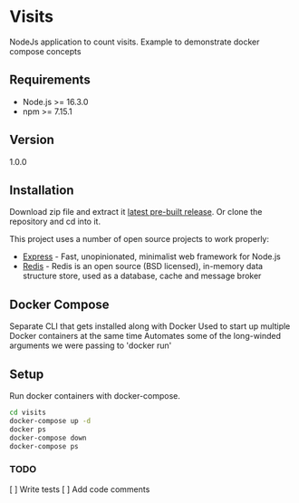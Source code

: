 # Visits

NodeJs application to count visits. Example to demonstrate docker compose concepts

## Requirements

  - Node.js >= 16.3.0
  - npm >= 7.15.1

## Version

1.0.0

## Installation

Download zip file and extract it [latest pre-built release](https://github.com/reysmerwvr/visits). Or clone the repository and cd into it.

This project uses a number of open source projects to work properly:

* [Express] - Fast, unopinionated, minimalist web framework for Node.js
* [Redis] - Redis is an open source (BSD licensed), in-memory data structure store, used as a database, cache and message broker

## Docker Compose

Separate CLI that gets installed along with Docker
Used to start up multiple Docker containers at the same time
Automates some of the long-winded arguments we were passing to 'docker run'

## Setup

Run docker containers with docker-compose.

```bash
cd visits
docker-compose up -d
docker ps
docker-compose down
docker-compose ps
```

### TODO
  [ ] Write tests
  [ ] Add code comments

[//]: # (These are reference links used in the body of this note and get stripped out when the markdown processor does 
its job. There is no need to format nicely because it shouldn't be seen. Thanks SO - http://stackoverflow.com/questions/4823468/store-comments-in-markdown-syntax)

   [Express]: <https://expressjs.com/>
   [Redis]: <https://redis.io>